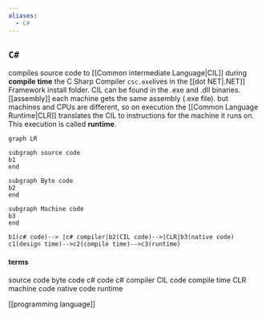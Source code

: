 ```yaml
---
aliases:
  - C#
---
```

## `C#`
compiles source code to [[Common intermediate Language|CIL]] during **compile time**
the C Sharp Compiler `csc.exe`lives in the [[dot NET|.NET]] Framework install folder.
CIL can be found in the .exe and .dll binaries. [[assembly]]
each machine gets the same assembly (.exe file).
but machines and CPUs are different, so on execution the [[Common Language Runtime|CLR]] translates the CIL to instructions for the machine it runs on. This execution is called **runtime**.

```mermaid graph TD
graph LR

subgraph source code
b1
end

subgraph Byte code
b2
end

subgraph Machine code
b3
end

b1(c# code)--> |c# compiler|b2(CIL code)-->|CLR|b3(native code)
c1(design time)-->c2(compile time)-->c3(runtime)
```

#### terms
source code
byte code 
c# code
c# compiler 
CIL code
compile time
CLR
machine code
native code 
runtime

[[programming language]]
